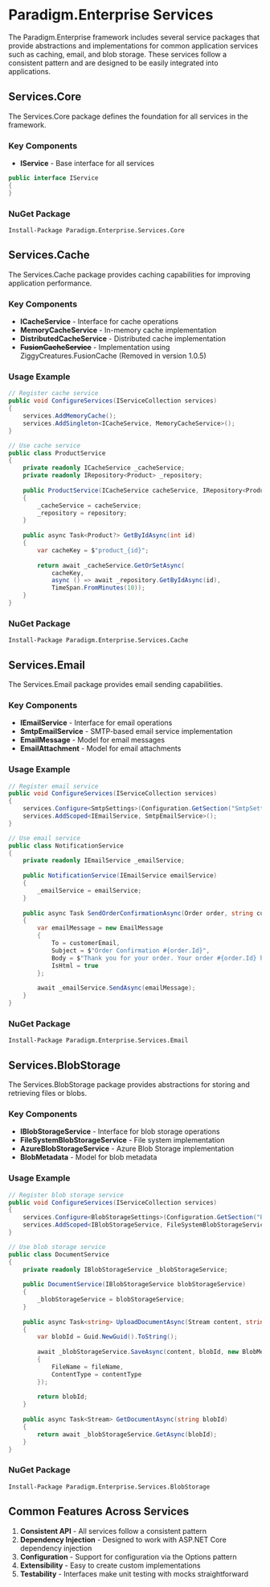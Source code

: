 # Paradigm.Enterprise Services

The Paradigm.Enterprise framework includes several service packages that provide abstractions and implementations for common application services such as caching, email, and blob storage. These services follow a consistent pattern and are designed to be easily integrated into applications.

## Services.Core

The Services.Core package defines the foundation for all services in the framework.

### Key Components

- **IService** - Base interface for all services

```csharp
public interface IService
{
}
```

### NuGet Package

```
Install-Package Paradigm.Enterprise.Services.Core
```

## Services.Cache

The Services.Cache package provides caching capabilities for improving application performance.

### Key Components

- **ICacheService** - Interface for cache operations
- **MemoryCacheService** - In-memory cache implementation
- **DistributedCacheService** - Distributed cache implementation
- **~~FusionCacheService~~** - Implementation using ZiggyCreatures.FusionCache (Removed in version 1.0.5)

### Usage Example

```csharp
// Register cache service
public void ConfigureServices(IServiceCollection services)
{
    services.AddMemoryCache();
    services.AddSingleton<ICacheService, MemoryCacheService>();
}

// Use cache service
public class ProductService
{
    private readonly ICacheService _cacheService;
    private readonly IRepository<Product> _repository;
    
    public ProductService(ICacheService cacheService, IRepository<Product> repository)
    {
        _cacheService = cacheService;
        _repository = repository;
    }
    
    public async Task<Product?> GetByIdAsync(int id)
    {
        var cacheKey = $"product_{id}";
        
        return await _cacheService.GetOrSetAsync(
            cacheKey,
            async () => await _repository.GetByIdAsync(id),
            TimeSpan.FromMinutes(10));
    }
}
```

### NuGet Package

```
Install-Package Paradigm.Enterprise.Services.Cache
```

## Services.Email

The Services.Email package provides email sending capabilities.

### Key Components

- **IEmailService** - Interface for email operations
- **SmtpEmailService** - SMTP-based email service implementation
- **EmailMessage** - Model for email messages
- **EmailAttachment** - Model for email attachments

### Usage Example

```csharp
// Register email service
public void ConfigureServices(IServiceCollection services)
{
    services.Configure<SmtpSettings>(Configuration.GetSection("SmtpSettings"));
    services.AddScoped<IEmailService, SmtpEmailService>();
}

// Use email service
public class NotificationService
{
    private readonly IEmailService _emailService;
    
    public NotificationService(IEmailService emailService)
    {
        _emailService = emailService;
    }
    
    public async Task SendOrderConfirmationAsync(Order order, string customerEmail)
    {
        var emailMessage = new EmailMessage
        {
            To = customerEmail,
            Subject = $"Order Confirmation #{order.Id}",
            Body = $"Thank you for your order. Your order #{order.Id} has been received.",
            IsHtml = true
        };
        
        await _emailService.SendAsync(emailMessage);
    }
}
```

### NuGet Package

```
Install-Package Paradigm.Enterprise.Services.Email
```

## Services.BlobStorage

The Services.BlobStorage package provides abstractions for storing and retrieving files or blobs.

### Key Components

- **IBlobStorageService** - Interface for blob storage operations
- **FileSystemBlobStorageService** - File system implementation
- **AzureBlobStorageService** - Azure Blob Storage implementation
- **BlobMetadata** - Model for blob metadata

### Usage Example

```csharp
// Register blob storage service
public void ConfigureServices(IServiceCollection services)
{
    services.Configure<BlobStorageSettings>(Configuration.GetSection("BlobStorageSettings"));
    services.AddScoped<IBlobStorageService, FileSystemBlobStorageService>();
}

// Use blob storage service
public class DocumentService
{
    private readonly IBlobStorageService _blobStorageService;
    
    public DocumentService(IBlobStorageService blobStorageService)
    {
        _blobStorageService = blobStorageService;
    }
    
    public async Task<string> UploadDocumentAsync(Stream content, string fileName, string contentType)
    {
        var blobId = Guid.NewGuid().ToString();
        
        await _blobStorageService.SaveAsync(content, blobId, new BlobMetadata
        {
            FileName = fileName,
            ContentType = contentType
        });
        
        return blobId;
    }
    
    public async Task<Stream> GetDocumentAsync(string blobId)
    {
        return await _blobStorageService.GetAsync(blobId);
    }
}
```

### NuGet Package

```
Install-Package Paradigm.Enterprise.Services.BlobStorage
```

## Common Features Across Services

1. **Consistent API** - All services follow a consistent pattern
2. **Dependency Injection** - Designed to work with ASP.NET Core dependency injection
3. **Configuration** - Support for configuration via the Options pattern
4. **Extensibility** - Easy to create custom implementations
5. **Testability** - Interfaces make unit testing with mocks straightforward 